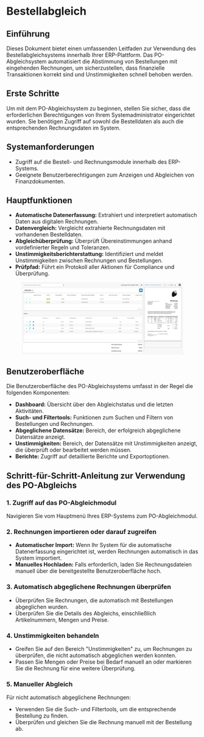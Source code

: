 # Bestellabgleich

## Einführung

Dieses Dokument bietet einen umfassenden Leitfaden zur Verwendung des Bestellabgleichsystems innerhalb Ihrer ERP-Plattform. Das PO-Abgleichsystem automatisiert die Abstimmung von Bestellungen mit eingehenden Rechnungen, um sicherzustellen, dass finanzielle Transaktionen korrekt sind und Unstimmigkeiten schnell behoben werden.

## Erste Schritte

Um mit dem PO-Abgleichsystem zu beginnen, stellen Sie sicher, dass die erforderlichen Berechtigungen von Ihrem Systemadministrator eingerichtet wurden. Sie benötigen Zugriff auf sowohl die Bestelldaten als auch die entsprechenden Rechnungsdaten im System.

## Systemanforderungen

* Zugriff auf die Bestell- und Rechnungsmodule innerhalb des ERP-Systems.
* Geeignete Benutzerberechtigungen zum Anzeigen und Abgleichen von Finanzdokumenten.

## Hauptfunktionen

* **Automatische Datenerfassung:** Extrahiert und interpretiert automatisch Daten aus digitalen Rechnungen.
* **Datenvergleich:** Vergleicht extrahierte Rechnungsdaten mit vorhandenen Bestelldaten.
* **Abgleichüberprüfung:** Überprüft Übereinstimmungen anhand vordefinierter Regeln und Toleranzen.
* **Unstimmigkeitsberichterstattung:** Identifiziert und meldet Unstimmigkeiten zwischen Rechnungen und Bestellungen.
* **Prüfpfad:** Führt ein Protokoll aller Aktionen für Compliance und Überprüfung.

<figure><img src="../../.gitbook/assets/purchase-order-matching.png" alt=""><figcaption></figcaption></figure>

## Benutzeroberfläche

Die Benutzeroberfläche des PO-Abgleichsystems umfasst in der Regel die folgenden Komponenten:

* **Dashboard:** Übersicht über den Abgleichstatus und die letzten Aktivitäten.
* **Such- und Filtertools:** Funktionen zum Suchen und Filtern von Bestellungen und Rechnungen.
* **Abgeglichene Datensätze:** Bereich, der erfolgreich abgeglichene Datensätze anzeigt.
* **Unstimmigkeiten:** Bereich, der Datensätze mit Unstimmigkeiten anzeigt, die überprüft oder bearbeitet werden müssen.
* **Berichte:** Zugriff auf detaillierte Berichte und Exportoptionen.

## Schritt-für-Schritt-Anleitung zur Verwendung des PO-Abgleichs

### 1. Zugriff auf das PO-Abgleichmodul

Navigieren Sie vom Hauptmenü Ihres ERP-Systems zum PO-Abgleichmodul.

### 2. Rechnungen importieren oder darauf zugreifen

* **Automatischer Import:** Wenn Ihr System für die automatische Datenerfassung eingerichtet ist, werden Rechnungen automatisch in das System importiert.
* **Manuelles Hochladen:** Falls erforderlich, laden Sie Rechnungsdateien manuell über die bereitgestellte Benutzeroberfläche hoch.

### 3. Automatisch abgeglichene Rechnungen überprüfen

* Überprüfen Sie Rechnungen, die automatisch mit Bestellungen abgeglichen wurden.
* Überprüfen Sie die Details des Abgleichs, einschließlich Artikelnummern, Mengen und Preise.

### 4. Unstimmigkeiten behandeln

* Greifen Sie auf den Bereich "Unstimmigkeiten" zu, um Rechnungen zu überprüfen, die nicht automatisch abgeglichen werden konnten.
* Passen Sie Mengen oder Preise bei Bedarf manuell an oder markieren Sie die Rechnung für eine weitere Überprüfung.

### 5. Manueller Abgleich

Für nicht automatisch abgeglichene Rechnungen:

* Verwenden Sie die Such- und Filtertools, um die entsprechende Bestellung zu finden.
* Überprüfen und gleichen Sie die Rechnung manuell mit der Bestellung ab.
